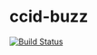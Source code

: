 # ccid-buzz
[![Build Status](https://travis-ci.org/robvanderleek/cicd-buzz.svg?branch=master)](https://travis-ci.org/muturi254/ccid-buzz)
